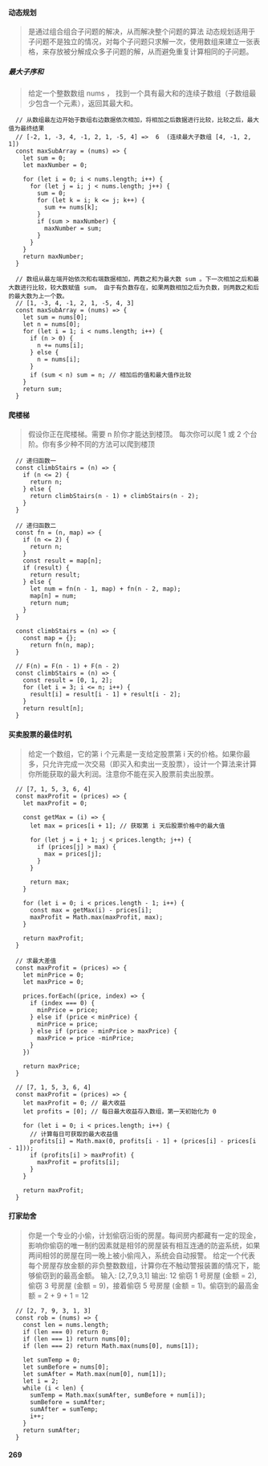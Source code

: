 #### 动态规划
> 是通过组合组合子问题的解决，从而解决整个问题的算法
> 动态规划适用于子问题不是独立的情况，对每个子问题只求解一次，使用数组来建立一张表格，来存放被分解成众多子问题的解，从而避免重复计算相同的子问题。

##### 最大子序和
> 给定一个整数数组 nums ， 找到一个具有最大和的连续子数组（子数组最少包含一个元素），返回其最大和。

```
  // 从数组最左边开始于数组右边数据依次相加，将相加之后数据进行比较，比较之后，最大值为最终结果
  // [-2, 1, -3, 4, -1, 2, 1, -5, 4] =>  6  (连续最大子数组 [4, -1, 2, 1])
  const maxSubArray = (nums) => {
    let sum = 0;
    let maxNumber = 0;

    for (let i = 0; i < nums.length; i++) {
      for (let j = i; j < nums.length; j++) {
        sum = 0;
        for (let k = i; k <= j; k++) {
          sum += nums[k];
        }
        if (sum > maxNumber) {
          maxNumber = sum;
        }
      }
    }
    return maxNumber;
  }
```

```
  // 数组从最左端开始依次和右端数据相加，两数之和为最大数 sum 。下一次相加之后和最大数进行比较，较大数赋值 sum， 由于有负数存在，如果两数相加之后为负数，则两数之和后的最大数为上一个数。
  // [1, -3, 4, -1, 2, 1, -5, 4, 3]
  const maxSubArray = (nums) => {
    let sum = nums[0];
    let n = nums[0];
    for (let i = 1; i < nums.length; i++) {
      if (n > 0) {
        n += nums[i];
      } else {
        n = nums[i];
      }
      if (sum < n) sum = n; // 相加后的值和最大值作比较
    }
    return sum;
  }
```


#### 爬楼梯
> 假设你正在爬楼梯。需要 n 阶你才能达到楼顶。
> 每次你可以爬 1 或 2 个台阶。你有多少种不同的方法可以爬到楼顶

```
  // 递归函数一
  const climbStairs = (n) => {
    if (n <= 2) {
      return n;
    } else {
      return climbStairs(n - 1) + climbStairs(n - 2);
    }
  }

  // 递归函数二
  const fn = (n, map) => {
    if (n <= 2) {
      return n;
    }
    const result = map[n];
    if (result) {
      return result;
    } else {
      let num = fn(n - 1, map) + fn(n - 2, map);
      map[n] = num;
      return num;
    }
  }

  const climbStairs = (n) => {
    const map = {};
      return fn(n, map);
  }
```

```
  // F(n) = F(n - 1) + F(n - 2)
  const climbStairs = (n) => {
    const result = [0, 1, 2];
    for (let i = 3; i <= n; i++) {
      result[i] = result[i - 1] + result[i - 2];
    }
    return result[n];
  }
```


#### 买卖股票的最佳时机
> 给定一个数组，它的第 i 个元素是一支给定股票第 i 天的价格。如果你最多，只允许完成一次交易（即买入和卖出一支股票），设计一个算法来计算你所能获取的最大利润。注意你不能在买入股票前卖出股票。

```
  // [7, 1, 5, 3, 6, 4]
  const maxProfit = (prices) => {
    let maxProfit = 0;

    const getMax = (i) => {
      let max = prices[i + 1]; // 获取第 i 天后股票价格中的最大值

      for (let j = i + 1; j < prices.length; j++) {
        if (prices[j] > max) {
          max = prices[j];
        }
      }

      return max;
    }

    for (let i = 0; i < prices.length - 1; i++) {
      const max = getMax(i) - prices[i];
      maxProfit = Math.max(maxProfit, max);
    }

    return maxProfit;
  }
```

```
  // 求最大差值
  const maxProfit = (prices) => {
    let minPrice = 0;
    let maxPrice = 0;

    prices.forEach((price, index) => {
      if (index === 0) {
        minPrice = price;
      } else if (price < minPrice) {
        minPrice = price;
      } else if (price - minPrice > maxPrice) {
        maxPrice = price -minPrice;
      }
    })

    return maxPrice;
  }
```

```
  // [7, 1, 5, 3, 6, 4]
  const maxProfit = (prices) => {
    let maxProfit = 0; // 最大收益
    let profits = [0]; // 每日最大收益存入数组，第一天初始化为 0

    for (let i = 0; i < prices.length; i++) {
      // 计算每日可获取的最大收益值
      profits[i] = Math.max(0, profits[i - 1] + (prices[i] - prices[i - 1]));
      if (profits[i] > maxProfit) {
        maxProfit = profits[i];
      }
    }

    return maxProfit;
  }
```


#### 打家劫舍
> 你是一个专业的小偷，计划偷窃沿街的房屋。每间房内都藏有一定的现金，影响你偷窃的唯一制约因素就是相邻的房屋装有相互连通的防盗系统，如果两间相邻的房屋在同一晚上被小偷闯入，系统会自动报警。
> 给定一个代表每个房屋存放金额的非负整数数组，计算你在不触动警报装置的情况下，能够偷窃到的最高金额。
> 输入: [2,7,9,3,1]
> 输出: 12
> 偷窃 1 号房屋 (金额 = 2), 偷窃 3 号房屋 (金额 = 9)，接着偷窃 5 号房屋 (金额 = 1)。偷窃到的最高金额 = 2 + 9 + 1 = 12

```
  // [2, 7, 9, 3, 1, 3]
  const rob = (nums) => {
    const len = nums.length;
    if (len === 0) return 0;
    if (len === 1) return nums[0];
    if (len === 2) return Math.max(nums[0], nums[1]);

    let sumTemp = 0;
    let sumBefore = nums[0];
    let sumAfter = Math.max(num[0], num[1]);
    let i = 2;
    while (i < len) {
      sumTemp = Math.max(sumAfter, sumBefore + num[i]);
      sumBefore = sumAfter;
      sumAfter = sumTemp;
      i++;
    }
    return sumAfter;
  }
```










#### 269
